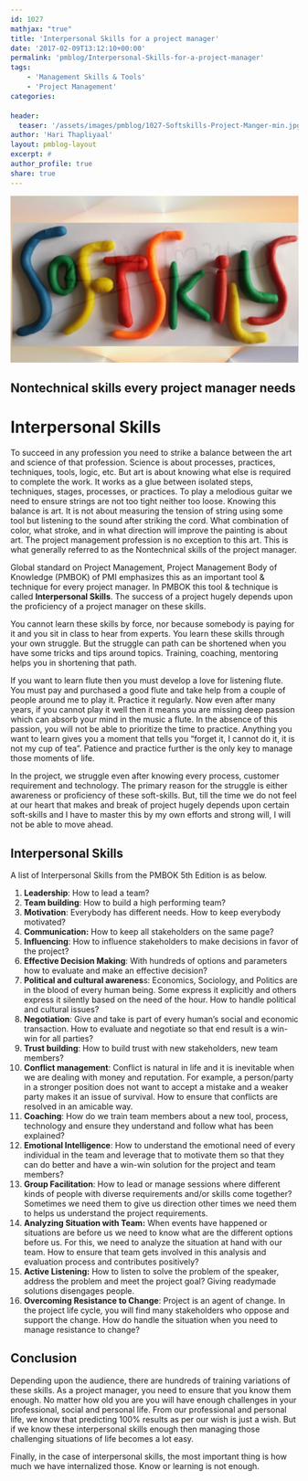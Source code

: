 ```yaml
---
id: 1027   
mathjax: "true"
title: 'Interpersonal Skills for a project manager'
date: '2017-02-09T13:12:10+00:00'
permalink: 'pmblog/Interpersonal-Skills-for-a-project-manager'
tags: 
    - 'Management Skills & Tools'
    - 'Project Management'
categories:

header:
  teaser: '/assets/images/pmblog/1027-Softskills-Project-Manger-min.jpg'
author: 'Hari Thapliyaal'
layout: pmblog-layout 
excerpt: #
author_profile: true
share: true
---
```

![](/assets/images/pmblog/1027-Softskills-Project-Manger-min.jpg)   

## Nontechnical skills every project manager needs

# Interpersonal Skills

To succeed in any profession you need to strike a balance between the art and science of that profession. Science is about processes, practices, techniques, tools, logic, etc. But art is about knowing what else is required to complete the work. It works as a glue between isolated steps, techniques, stages, processes, or practices. To play a melodious guitar we need to ensure strings are not too tight neither too loose. Knowing this balance is art. It is not about measuring the tension of string using some tool but listening to the sound after striking the cord. What combination of color, what stroke, and in what direction will improve the painting is about art. The project management profession is no exception to this art. This is what generally referred to as the Nontechnical skills of the project manager.

Global standard on Project Management, Project Management Body of Knowledge (PMBOK) of PMI emphasizes this as an important tool &amp; technique for every project manager. In PMBOK this tool &amp; technique is called **Interpersonal Skills**. The success of a project hugely depends upon the proficiency of a project manager on these skills.

You cannot learn these skills by force, nor because somebody is paying for it and you sit in class to hear from experts. You learn these skills through your own struggle. But the struggle can path can be shortened when you have some tricks and tips around topics. Training, coaching, mentoring helps you in shortening that path.

If you want to learn flute then you must develop a love for listening flute. You must pay and purchased a good flute and take help from a couple of people around me to play it. Practice it regularly. Now even after many years, if you cannot play it well then it means you are missing deep passion which can absorb your mind in the music a flute. In the absence of this passion, you will not be able to prioritize the time to practice. Anything you want to learn gives you a moment that tells you “forget it, I cannot do it, it is not my cup of tea”. Patience and practice further is the only key to manage those moments of life.

In the project, we struggle even after knowing every process, customer requirement and technology. The primary reason for the struggle is either awareness or proficiency of these soft-skills. But, till the time we do not feel at our heart that makes and break of project hugely depends upon certain soft-skills and I have to master this by my own efforts and strong will, I will not be able to move ahead.

## Interpersonal Skills

A list of Interpersonal Skills from the PMBOK 5th Edition is as below.

1. **Leadership**: How to lead a team?
2. **Team building**: How to build a high performing team?
3. **Motivation**: Everybody has different needs. How to keep everybody motivated?
4. **Communication:** How to keep all stakeholders on the same page?
5. **Influencing**: How to influence stakeholders to make decisions in favor of the project?
6. **Effective Decision Making**: With hundreds of options and parameters how to evaluate and make an effective decision?
7. **Political and cultural awarenes**s: Economics, Sociology, and Politics are in the blood of every human being. Some express it explicitly and others express it silently based on the need of the hour. How to handle political and cultural issues?
8. **Negotiation**: Give and take is part of every human’s social and economic transaction. How to evaluate and negotiate so that end result is a win-win for all parties?
9. **Trust building**: How to build trust with new stakeholders, new team members?
10. **Conflict management**: Conflict is natural in life and it is inevitable when we are dealing with money and reputation. For example, a person/party in a stronger position does not want to accept a mistake and a weaker party makes it an issue of survival. How to ensure that conflicts are resolved in an amicable way.
11. **Coaching**: How do we train team members about a new tool, process, technology and ensure they understand and follow what has been explained?
12. **Emotional Intelligence**: How to understand the emotional need of every individual in the team and leverage that to motivate them so that they can do better and have a win-win solution for the project and team members?
13. **Group Facilitation**: How to lead or manage sessions where different kinds of people with diverse requirements and/or skills come together? Sometimes we need them to give us direction other times we need them to helps us understand the project requirements.
14. **Analyzing Situation with Team:** When events have happened or situations are before us we need to know what are the different options before us. For this, we need to analyze the situation at hand with our team. How to ensure that team gets involved in this analysis and evaluation process and contributes positively?
15. **Active Listening:** How to listen to solve the problem of the speaker, address the problem and meet the project goal? Giving readymade solutions disengages people.
16. **Overcoming Resistance to Change**: Project is an agent of change. In the project life cycle, you will find many stakeholders who oppose and support the change. How do handle the situation when you need to manage resistance to change?

## Conclusion

Depending upon the audience, there are hundreds of training variations of these skills. As a project manager, you need to ensure that you know them enough. No matter how old you are you will have enough challenges in your professional, social and personal life. From our professional and personal life, we know that predicting 100% results as per our wish is just a wish. But if we know these interpersonal skills enough then managing those challenging situations of life becomes a lot easy.

Finally, in the case of interpersonal skills, the most important thing is how much we have internalized those. Know or learning is not enough.